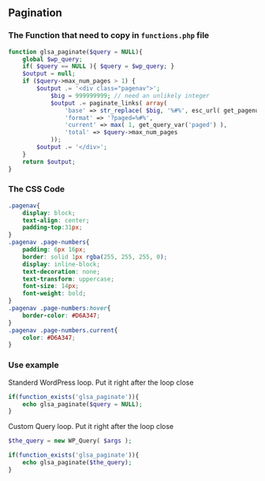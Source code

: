 ## Pagination 

### The Function that need to copy in `functions.php` file

```php
function glsa_paginate($query = NULL){
	global $wp_query; 
	if( $query == NULL ){ $query = $wp_query; }
	$output = null;
	if ($query->max_num_pages > 1) {
		$output .= '<div class="pagenav">';
			$big = 999999999; // need an unlikely integer		
			$output .= paginate_links( array(
				'base' => str_replace( $big, '%#%', esc_url( get_pagenum_link( $big ) ) ),
				'format' => '?paged=%#%',
				'current' => max( 1, get_query_var('paged') ),
				'total' => $query->max_num_pages
			));
		$output .= '</div>';
	}
	return $output;
}
```

### The CSS Code

```css
.pagenav{
	display: block;
	text-align: center;
	padding-top:31px;
}
.pagenav .page-numbers{
	padding: 6px 16px;
	border: solid 1px rgba(255, 255, 255, 0);
	display: inline-block;
	text-decoration: none;
	text-transform: uppercase;
	font-size: 14px;
	font-weight: bold;
}
.pagenav .page-numbers:hover{
	border-color: #D6A347;
}
.pagenav .page-numbers.current{
	color: #D6A347;
}
```

### Use example
Standerd WordPress loop. Put it right after the loop close

```php
if(function_exists('glsa_paginate')){
	echo glsa_paginate($query = NULL);
}
```

Custom Query loop. Put it right after the loop close

```php
$the_query = new WP_Query( $args );

if(function_exists('glsa_paginate')){
	echo glsa_paginate($the_query);
}
```